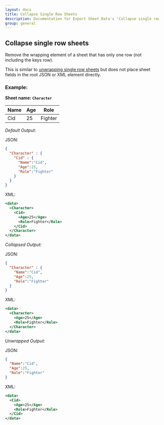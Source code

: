 ```yaml
---
layout: docs
title: Collapse Single Row Sheets
description: Documentation for Export Sheet Data's 'Collapse single row sheets' option.
group: general
---
```


Collapse single row sheets
-------------
Remove the wrapping element of a sheet that has only one row (not including the keys row).

This is similar to [unwrapping single row sheets](unwrapsinglerowsheets.md) but does not place sheet fields in the root JSON or XML element directly.

### Example: ###

**Sheet name: `Character`**

Name | Age | Role
---- | --- | ----
Cid | 25 | Fighter

*Default Output:*

JSON:
```json
{
  "Character" : {
    "Cid" : {
      "Name":"Cid",
      "Age":25,
      "Role":"Fighter"
    }
  }
}
```
XML:
```xml
<data>
  <Character>
    <Cid>
      <Age>25</Age>
      <Role>Fighter</Role>
    </Cid>
  </Character>
</data>
```

*Collapsed Output:*

JSON:
```json
{
  "Character" : {
    "Name":"Cid",
    "Age":25,
    "Role":"Fighter"
  }
}
```
XML:
```xml
<data>
  <Character>
    <Age>25</Age>
    <Role>Fighter</Role>
  </Character>
</data>
```

*Unwrapped Output:*

JSON:
```json
{
  "Name":"Cid",
  "Age":25,
  "Role":"Fighter"
}
```
XML:
```xml
<data>
  <Cid>
    <Age>25</Age>
    <Role>Fighter</Role>
  </Cid>
</data>
```
